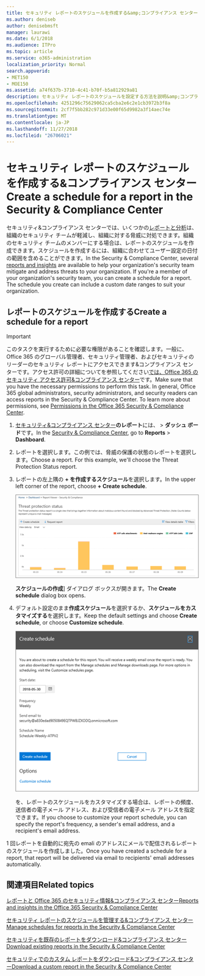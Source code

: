 ```yaml
---
title: セキュリティ レポートのスケジュールを作成する&amp;コンプライアンス センター
ms.author: deniseb
author: denisebmsft
manager: laurawi
ms.date: 6/1/2018
ms.audience: ITPro
ms.topic: article
ms.service: o365-administration
localization_priority: Normal
search.appverid:
- MET150
- MOE150
ms.assetid: a74f637b-3710-4c41-b70f-b5a812929a81
description: セキュリティ レポートのスケジュールを設定する方法を説明&amp;コンプライアンス センターです。
ms.openlocfilehash: 4251296c75629062ca5cba2e6c2e1cb3972b3f8a
ms.sourcegitcommit: 2cf7f5bb282c971d33e00f65d9982a3f14aec74e
ms.translationtype: MT
ms.contentlocale: ja-JP
ms.lasthandoff: 11/27/2018
ms.locfileid: "26706021"
---
```

# <a name="create-a-schedule-for-a-report-in-the-security-amp-compliance-center"></a><span data-ttu-id="72779-103">セキュリティ レポートのスケジュールを作成する&amp;コンプライアンス センター</span><span class="sxs-lookup"><span data-stu-id="72779-103">Create a schedule for a report in the Security &amp; Compliance Center</span></span>

<span data-ttu-id="72779-p101">セキュリティ&amp;コンプライアンス センターでは、いくつかの[レポートと分析](reports-and-insights-in-security-and-compliance.md)は、組織のセキュリティ チームが軽減し、組織に対する脅威に対処できます。組織のセキュリティ チームのメンバーにする場合は、レポートのスケジュールを作成できます。スケジュールを作成するには、組織に合わせてユーザー設定の日付の範囲を含めることができます。</span><span class="sxs-lookup"><span data-stu-id="72779-p101">In the Security &amp; Compliance Center, several [reports and insights](reports-and-insights-in-security-and-compliance.md) are available to help your organization's security team mitigate and address threats to your organization. If you're a member of your organization's security team, you can create a schedule for a report. The schedule you create can include a custom date ranges to suit your organization.</span></span> 
  
## <a name="create-a-schedule-for-a-report"></a><span data-ttu-id="72779-107">レポートのスケジュールを作成する</span><span class="sxs-lookup"><span data-stu-id="72779-107">Create a schedule for a report</span></span>

> [!IMPORTANT]
> <span data-ttu-id="72779-p102">このタスクを実行するために必要な権限があることを確認します。一般に、Office 365 のグローバル管理者、セキュリティ管理者、およびセキュリティのリーダーのセキュリティ レポートにアクセスできます&amp;コンプライアンス センターです。アクセス許可の詳細についてを参照してください[では、Office 365 のセキュリティ アクセス許可&amp;コンプライアンス センター](permissions-in-the-security-and-compliance-center.md)です。</span><span class="sxs-lookup"><span data-stu-id="72779-p102">Make sure that you have the necessary permissions to perform this task. In general, Office 365 global administrators, security administrators, and security readers can access reports in the Security &amp; Compliance Center. To learn more about permissions, see [Permissions in the Office 365 Security &amp; Compliance Center](permissions-in-the-security-and-compliance-center.md).</span></span>
  
1. <span data-ttu-id="72779-111">[セキュリティ&amp;コンプライアンス センター](https://security.microsoft.com)**のレポート**には、 \> **ダッシュ ボード**です。</span><span class="sxs-lookup"><span data-stu-id="72779-111">In the [Security &amp; Compliance Center](https://security.microsoft.com), go to **Reports** \> **Dashboard**.</span></span>
    
2. <span data-ttu-id="72779-p103">レポートを選択します。この例では、脅威の保護の状態のレポートを選択します。</span><span class="sxs-lookup"><span data-stu-id="72779-p103">Choose a report. For this example, we'll choose the Threat Protection Status report.</span></span>
    
3. <span data-ttu-id="72779-114">レポートの左上隅の **+ を作成するスケジュール**を選択します。</span><span class="sxs-lookup"><span data-stu-id="72779-114">In the upper left corner of the report, choose **+ Create schedule**.</span></span>
    
    ![セキュリティ レポートのスケジュールを作成することができます&amp;コンプライアンス センター](media/2311327c-14f6-4a17-b604-0c9ff2d485d1.png)
  
    <span data-ttu-id="72779-116">**スケジュールの作成**] ダイアログ ボックスが開きます。</span><span class="sxs-lookup"><span data-stu-id="72779-116">The **Create schedule** dialog box opens.</span></span> 
    
4. <span data-ttu-id="72779-117">デフォルト設定のまま**作成スケジュール**を選択するか、**スケジュールをカスタマイズする**を選択します。</span><span class="sxs-lookup"><span data-stu-id="72779-117">Keep the default settings and choose **Create schedule**, or choose **Customize schedule**.</span></span>
    
    ![既定の設定を使用するか、レポートのスケジュールをカスタマイズします。](media/04fac327-8f73-4711-8319-58c11880fd96.png)
  
    <span data-ttu-id="72779-119">を、レポートのスケジュールをカスタマイズする場合は、レポートの頻度、送信者の電子メール アドレス、および受信者の電子メール アドレスを指定できます。</span><span class="sxs-lookup"><span data-stu-id="72779-119">If you choose to customize your report schedule, you can specify the report's frequency, a sender's email address, and a recipient's email address.</span></span> 
    
<span data-ttu-id="72779-120">1 回レポートを自動的に宛先の emali のアドレスにメールで配信されるレポートのスケジュールを作成しました。</span><span class="sxs-lookup"><span data-stu-id="72779-120">Once you have created a schedule for a report, that report will be delivered via email to recipients' emali addresses automatically.</span></span> 
  
## <a name="related-topics"></a><span data-ttu-id="72779-121">関連項目</span><span class="sxs-lookup"><span data-stu-id="72779-121">Related topics</span></span>

[<span data-ttu-id="72779-122">レポートと Office 365 のセキュリティ情報&amp;コンプライアンス センター</span><span class="sxs-lookup"><span data-stu-id="72779-122">Reports and insights in the Office 365 Security &amp; Compliance Center</span></span>](reports-and-insights-in-security-and-compliance.md)
  
[<span data-ttu-id="72779-123">セキュリティ レポートのスケジュールを管理する&amp;コンプライアンス センター</span><span class="sxs-lookup"><span data-stu-id="72779-123">Manage schedules for reports in the Security &amp; Compliance Center</span></span>](manage-schedules-for-multiple-reports.md)
  
[<span data-ttu-id="72779-124">セキュリティを既存のレポートをダウンロード&amp;コンプライアンス センター</span><span class="sxs-lookup"><span data-stu-id="72779-124">Download existing reports in the Security &amp; Compliance Center</span></span>](download-existing-reports.md)
  
[<span data-ttu-id="72779-125">セキュリティでのカスタム レポートをダウンロード&amp;コンプライアンス センター</span><span class="sxs-lookup"><span data-stu-id="72779-125">Download a custom report in the Security &amp; Compliance Center</span></span>](set-up-and-download-a-custom-report.md)
  

